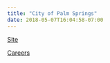 ```yaml
---
title: "City of Palm Springs"
date: 2018-05-07T16:04:58-07:00
---
```


[Site]

[Careers]

[Site]: http://www.ci.palm-springs.ca.us/
[Careers]: https://www.governmentjobs.com/careers/palmsprings
